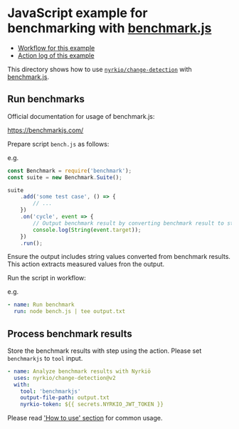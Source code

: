 JavaScript example for benchmarking with [benchmark.js][tool]
=============================================================

- [Workflow for this example](../../.github/workflows/benchmarkjs.yml)
- [Action log of this example](https://github.com/nyrkio/change-detection/actions?query=workflow%3A%22Benchmark.js+Example%22)

This directory shows how to use [`nyrkio/change-detection`](https://github.com/nyrkio/change-detection)
with [benchmark.js][tool].

## Run benchmarks

Official documentation for usage of benchmark.js:

https://benchmarkjs.com/

Prepare script `bench.js` as follows:

e.g.

```javascript
const Benchmark = require('benchmark');
const suite = new Benchmark.Suite();

suite
    .add('some test case', () => {
        // ...
    })
    .on('cycle', event => {
        // Output benchmark result by converting benchmark result to string
        console.log(String(event.target));
    })
    .run();
```

Ensure the output includes string values converted from benchmark results.
This action extracts measured values fron the output.

Run the script in workflow:

e.g.

```yaml
- name: Run benchmark
  run: node bench.js | tee output.txt
```

## Process benchmark results

Store the benchmark results with step using the action. Please set `benchmarkjs` to `tool` input.

```yaml
- name: Analyze benchmark results with Nyrkiö
  uses: nyrkio/change-detection@v2
  with:
    tool: 'benchmarkjs'
    output-file-path: output.txt
    nyrkio-token: ${{ secrets.NYRKIO_JWT_TOKEN }}
```

Please read ['How to use' section](https://github.com/nyrkio/change-detection#how-to-use) for common usage.

[tool]: https://benchmarkjs.com/
